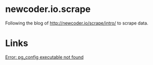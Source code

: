 # newcoder.io.scrape
Following the blog of http://newcoder.io/scrape/intro/ to scrape data.


# Links

[Error: pg_config executable not found](http://stackoverflow.com/questions/20170895/mac-virtualenv-pip-postgresql-error-pg-config-executable-not-found)
